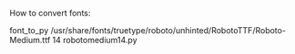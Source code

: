 How to convert fonts:

font_to_py /usr/share/fonts/truetype/roboto/unhinted/RobotoTTF/Roboto-Medium.ttf 14 robotomedium14.py
